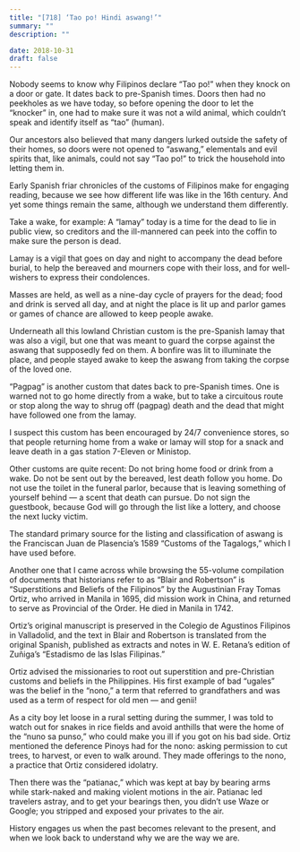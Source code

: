 ```yaml
---
title: "[718] ‘Tao po! Hindi aswang!’"
summary: ""
description: ""

date: 2018-10-31
draft: false
---
```


Nobody seems to know why Filipinos declare “Tao po!” when they knock on a door or gate. It dates back to pre-Spanish times. Doors then had no peekholes as we have today, so before opening the door to let the “knocker” in, one had to make sure it was not a wild animal, which couldn’t speak and identify itself as “tao” (human).

Our ancestors also believed that many dangers lurked outside the safety of their homes, so doors were not opened to “aswang,” elementals and evil spirits that, like animals, could not say “Tao po!” to trick the household into letting them in.

Early Spanish friar chronicles of the customs of Filipinos make for engaging reading, because we see how different life was like in the 16th century. And yet some things remain the same, although we understand them differently.

Take a wake, for example: A “lamay” today is a time for the dead to lie in public view, so creditors and the ill-mannered can peek into the coffin to make sure the person is dead.

Lamay is a vigil that goes on day and night to accompany the dead before burial, to help the bereaved and mourners cope with their loss, and for well-wishers to express their condolences.

Masses are held, as well as a nine-day cycle of prayers for the dead; food and drink is served all day, and at night the place is lit up and parlor games or games of chance are allowed to keep people awake.

Underneath all this lowland Christian custom is the pre-Spanish lamay that was also a vigil, but one that was meant to guard the corpse against the aswang that supposedly fed on them. A bonfire was lit to illuminate the place, and people stayed awake to keep the aswang from taking the corpse of the loved one.

“Pagpag” is another custom that dates back to pre-Spanish times. One is warned not to go home directly from a wake, but to take a circuitous route or stop along the way to shrug off (pagpag) death and the dead that might have followed one from the lamay.

I suspect this custom has been encouraged by 24/7 convenience stores, so that people returning home from a wake or lamay will stop for a snack and leave death in a gas station 7-Eleven or Ministop.

Other customs are quite recent: Do not bring home food or drink from a wake. Do not be sent out by the bereaved, lest death follow you home. Do not use the toilet in the funeral parlor, because that is leaving something of yourself behind — a scent that death can pursue. Do not sign the guestbook, because God will go through the list like a lottery, and choose the next lucky victim.

The standard primary source for the listing and classification of aswang is the Franciscan Juan de Plasencia’s 1589 “Customs of the Tagalogs,” which I have used before.

Another one that I came across while browsing the 55-volume compilation of documents that historians refer to as “Blair and Robertson” is “Superstitions and Beliefs of the Filipinos” by the Augustinian Fray Tomas Ortiz, who arrived in Manila in 1695, did mission work in China, and returned to serve as Provincial of the Order. He died in Manila in 1742.

Ortiz’s original manuscript is preserved in the Colegio de Agustinos Filipinos in Valladolid, and the text in Blair and Robertson is translated from the original Spanish, published as extracts and notes in W. E. Retana’s edition of Zuñiga’s “Estadismo de las Islas Filipinas.”

Ortiz advised the missionaries to root out superstition and pre-Christian customs and beliefs in the Philippines. His first example of bad “ugales” was the belief in the “nono,” a term that referred to grandfathers and was used as a term of respect for old men — and genii!

As a city boy let loose in a rural setting during the summer, I was told to watch out for snakes in rice fields and avoid anthills that were the home of the “nuno sa punso,” who could make you ill if you got on his bad side. Ortiz mentioned the deference Pinoys had for the nono: asking permission to cut trees, to harvest, or even to walk around. They made offerings to the nono, a practice that Ortiz considered idolatry.

Then there was the “patianac,” which was kept at bay by bearing arms while stark-naked and making violent motions in the air. Patianac led travelers astray, and to get your bearings then, you didn’t use Waze or Google; you stripped and exposed your privates to the air.

History engages us when the past becomes relevant to the present, and when we look back to understand why we are the way we are.
